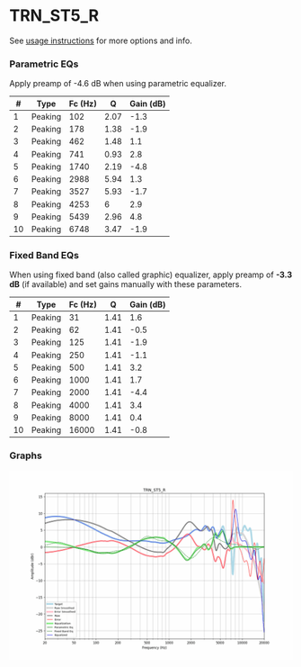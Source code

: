 # TRN_ST5_R
See [usage instructions](https://github.com/jaakkopasanen/AutoEq#usage) for more options and info.

### Parametric EQs
Apply preamp of -4.6 dB when using parametric equalizer.

|   # | Type    |   Fc (Hz) |    Q |   Gain (dB) |
|-----|---------|-----------|------|-------------|
|   1 | Peaking |       102 | 2.07 |        -1.3 |
|   2 | Peaking |       178 | 1.38 |        -1.9 |
|   3 | Peaking |       462 | 1.48 |         1.1 |
|   4 | Peaking |       741 | 0.93 |         2.8 |
|   5 | Peaking |      1740 | 2.19 |        -4.8 |
|   6 | Peaking |      2988 | 5.94 |         1.3 |
|   7 | Peaking |      3527 | 5.93 |        -1.7 |
|   8 | Peaking |      4253 | 6    |         2.9 |
|   9 | Peaking |      5439 | 2.96 |         4.8 |
|  10 | Peaking |      6748 | 3.47 |        -1.9 |

### Fixed Band EQs
When using fixed band (also called graphic) equalizer, apply preamp of **-3.3 dB** (if available) and set gains manually with these parameters.

|   # | Type    |   Fc (Hz) |    Q |   Gain (dB) |
|-----|---------|-----------|------|-------------|
|   1 | Peaking |        31 | 1.41 |         1.6 |
|   2 | Peaking |        62 | 1.41 |        -0.5 |
|   3 | Peaking |       125 | 1.41 |        -1.9 |
|   4 | Peaking |       250 | 1.41 |        -1.1 |
|   5 | Peaking |       500 | 1.41 |         3.2 |
|   6 | Peaking |      1000 | 1.41 |         1.7 |
|   7 | Peaking |      2000 | 1.41 |        -4.4 |
|   8 | Peaking |      4000 | 1.41 |         3.4 |
|   9 | Peaking |      8000 | 1.41 |         0.4 |
|  10 | Peaking |     16000 | 1.41 |        -0.8 |

### Graphs
![](./TRN_ST5_R.png)
